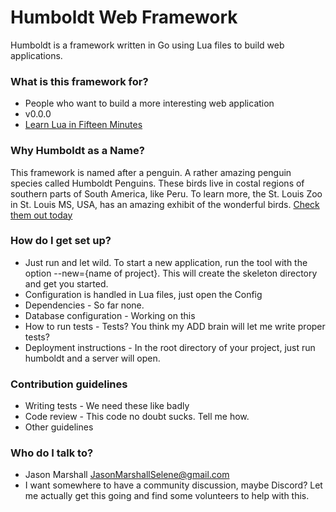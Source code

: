 # Humboldt Web Framework #

Humboldt is a framework written in Go using Lua files to build web applications.

### What is this framework for? ###

* People who want to build a more interesting web application
* v0.0.0
* [Learn Lua in Fifteen Minutes](http://tylerneylon.com/a/learn-lua/)

### Why Humboldt as a Name? ###
This framework is named after a penguin.  A rather amazing penguin species called Humboldt Penguins.  These birds live in costal regions of southern parts of South America, like Peru.  To learn more, the St. Louis Zoo in St. Louis MS, USA, has an amazing exhibit of the wonderful birds.  [Check them out today](https://www.stlzoo.org/animals/abouttheanimals/birds/penguins/humboldtpenguin)

### How do I get set up? ###

* Just run and let wild.  To start a new application, run the tool with the option --new={name of project}.  This will create the skeleton directory and get you started.
* Configuration is handled in Lua files, just open the Config
* Dependencies - So far none.
* Database configuration - Working on this
* How to run tests - Tests?  You think my ADD brain will let me write proper tests?
* Deployment instructions - In the root directory of your project, just run humboldt and a server will open.

### Contribution guidelines ###

* Writing tests - We need these like badly
* Code review - This code no doubt sucks.  Tell me how.
* Other guidelines

### Who do I talk to? ###

* Jason Marshall <JasonMarshallSelene@gmail.com>
* I want somewhere to have a community discussion, maybe Discord?  Let me actually get this going and find some volunteers to help with this.

